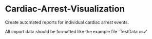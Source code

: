# Cardiac-Arrest-Visualization
Create automated reports for individual cardiac arrest events.

All import data should be formatted like the example file 'TestData.csv'
